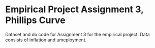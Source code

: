 # Empirical Project Assignment 3, Phillips Curve
Dataset and do code for Assignment 3 for the empirical project. Data consists of inflation and umeployment. 
